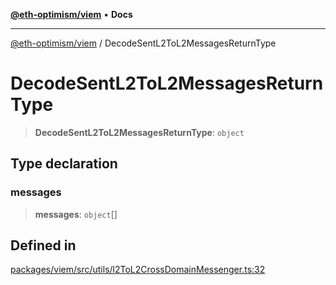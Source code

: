 [**@eth-optimism/viem**](../README.md) • **Docs**

***

[@eth-optimism/viem](../README.md) / DecodeSentL2ToL2MessagesReturnType

# DecodeSentL2ToL2MessagesReturnType

> **DecodeSentL2ToL2MessagesReturnType**: `object`

## Type declaration

### messages

> **messages**: `object`[]

## Defined in

[packages/viem/src/utils/l2ToL2CrossDomainMessenger.ts:32](https://github.com/ethereum-optimism/ecosystem/blob/37c6534910b25082298b9c156497899cc7f9678f/packages/viem/src/utils/l2ToL2CrossDomainMessenger.ts#L32)
